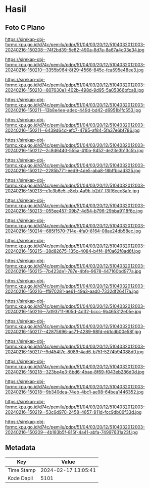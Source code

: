 # Hasil

## Foto C Plano

https://sirekap-obj-formc.kpu.go.id/d74c/pemilu/pdpr/51/04/03/20/12/5104032012003-20240216-150208--74f2bd39-5e82-490a-8d7a-8a67a4c03e34.jpg

https://sirekap-obj-formc.kpu.go.id/d74c/pemilu/pdpr/51/04/03/20/12/5104032012003-20240216-150210--3355b964-8f29-4566-845c-fca595e48ee3.jpg

https://sirekap-obj-formc.kpu.go.id/d74c/pemilu/pdpr/51/04/03/20/12/5104032012003-20240216-150210--807630e1-402b-498d-9d95-5a05366bfca8.jpg

https://sirekap-obj-formc.kpu.go.id/d74c/pemilu/pdpr/51/04/03/20/12/5104032012003-20240216-150211--13b8e4ee-adec-449d-bd42-d6951b1fc553.jpg

https://sirekap-obj-formc.kpu.go.id/d74c/pemilu/pdpr/51/04/03/20/12/5104032012003-20240216-150211--6439d64d-efc7-4795-af84-5fa37e6bf786.jpg

https://sirekap-obj-formc.kpu.go.id/d74c/pemilu/pdpr/51/04/03/20/12/5104032012003-20240216-150212--2c8d6440-555a-410a-8452-de23e3b13c5b.jpg

https://sirekap-obj-formc.kpu.go.id/d74c/pemilu/pdpr/51/04/03/20/12/5104032012003-20240216-150212--2285b771-eed9-4de5-aba8-18bffbcad325.jpg

https://sirekap-obj-formc.kpu.go.id/d74c/pemilu/pdpr/51/04/03/20/12/5104032012003-20240216-150213--c1c3b6e5-c8cb-4a9b-b2d7-f3ff6ecc3afe.jpg

https://sirekap-obj-formc.kpu.go.id/d74c/pemilu/pdpr/51/04/03/20/12/5104032012003-20240216-150213--055ee457-09b7-4d54-b796-29bba9118f6c.jpg

https://sirekap-obj-formc.kpu.go.id/d74c/pemilu/pdpr/51/04/03/20/12/5104032012003-20240216-150214--685f1570-714e-4fa0-8164-08ae24db58ec.jpg

https://sirekap-obj-formc.kpu.go.id/d74c/pemilu/pdpr/51/04/03/20/12/5104032012003-20240216-150215--38d82675-135c-4084-b4f4-8f0a62f8ad6f.jpg

https://sirekap-obj-formc.kpu.go.id/d74c/pemilu/pdpr/51/04/03/20/12/5104032012003-20240216-150215--7b423de1-787e-4bfe-9678-447160bd977a.jpg

https://sirekap-obj-formc.kpu.go.id/d74c/pemilu/pdpr/51/04/03/20/12/5104032012003-20240216-150216--ff970281-ae61-49a3-aad0-7332df26417a.jpg

https://sirekap-obj-formc.kpu.go.id/d74c/pemilu/pdpr/51/04/03/20/12/5104032012003-20240216-150216--7a193711-905d-4d32-bccc-9b465312e05e.jpg

https://sirekap-obj-formc.kpu.go.id/d74c/pemilu/pdpr/51/04/03/20/12/5104032012003-20240216-150217--42875696-ac71-4289-98fd-eb1cdb00e58f.jpg

https://sirekap-obj-formc.kpu.go.id/d74c/pemilu/pdpr/51/04/03/20/12/5104032012003-20240216-150217--9d454f7c-8089-4ad6-b751-5274b94088d0.jpg

https://sirekap-obj-formc.kpu.go.id/d74c/pemilu/pdpr/51/04/03/20/12/5104032012003-20240216-150218--323be4e3-8bd6-4bae-8f69-f043eb286d0d.jpg

https://sirekap-obj-formc.kpu.go.id/d74c/pemilu/pdpr/51/04/03/20/12/5104032012003-20240216-150218--9b340dea-74eb-4bc1-ae98-64bea1446352.jpg

https://sirekap-obj-formc.kpu.go.id/d74c/pemilu/pdpr/51/04/03/20/12/5104032012003-20240216-150219--53c6d970-2458-4857-911d-fcc9db06f33d.jpg

https://sirekap-obj-formc.kpu.go.id/d74c/pemilu/pdpr/51/04/03/20/12/5104032012003-20240216-150209--4b183b5f-815f-4a41-abfa-74997631a23f.jpg


## Metadata

| Key        | Value               |
| ---------- | ------------------- |
| Time Stamp | 2024-02-17 13:05:41 |
| Kode Dapil | 5101                |



